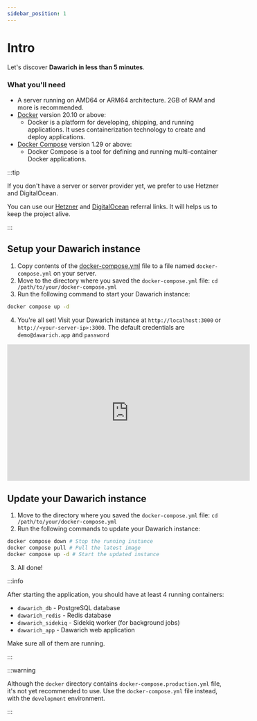 ```yaml
---
sidebar_position: 1
---
```


# Intro

Let's discover **Dawarich in less than 5 minutes**.

### What you'll need

- A server running on AMD64 or ARM64 architecture. 2GB of RAM and more is recommended.
- [Docker](https://docs.docker.com/get-docker/) version 20.10 or above:
  - Docker is a platform for developing, shipping, and running applications. It uses containerization technology to create and deploy applications.
- [Docker Compose](https://docs.docker.com/compose/install/) version 1.29 or above:
  - Docker Compose is a tool for defining and running multi-container Docker applications.

:::tip

If you don't have a server or server provider yet, we prefer to use Hetzner and DigitalOcean.

You can use our [Hetzner](https://hetzner.cloud/?ref=DQC5djwEU64f) and [DigitalOcean](https://m.do.co/c/5dcbfa133a56) referral links. It will helps us to keep the project alive.

:::

## Setup your Dawarich instance

1. Copy contents of the [docker-compose.yml](https://github.com/Freika/dawarich/blob/master/docker/docker-compose.yml) file to a file named `docker-compose.yml` on your server.
2. Move to the directory where you saved the `docker-compose.yml` file: `cd /path/to/your/docker-compose.yml`
3. Run the following command to start your Dawarich instance:

```bash
docker compose up -d
```

4. You're all set! Visit your Dawarich instance at `http://localhost:3000` or `http://<your-server-ip>:3000`. The default credentials are `demo@dawarich.app` and `password`

<iframe width="560" height="315" src="https://www.youtube.com/embed/j6xNtSNzrwQ?si=9VFoYMdFl2jSTGWr" title="YouTube video player" frameborder="0" allow="accelerometer; autoplay; clipboard-write; encrypted-media; gyroscope; picture-in-picture; web-share" referrerpolicy="strict-origin-when-cross-origin" allowfullscreen></iframe>

## Update your Dawarich instance

1. Move to the directory where you saved the `docker-compose.yml` file: `cd /path/to/your/docker-compose.yml`
2. Run the following commands to update your Dawarich instance:

```bash
docker compose down # Stop the running instance
docker compose pull # Pull the latest image
docker compose up -d # Start the updated instance
```

3. All done!

:::info

After starting the application, you should have at least 4 running containers:

- `dawarich_db` - PostgreSQL database
- `dawarich_redis` - Redis database
- `dawarich_sidekiq` - Sidekiq worker (for background jobs)
- `dawarich_app` - Dawarich web application

Make sure all of them are running.

:::

:::warning

Although the `docker` directory contains `docker-compose.production.yml` file, it's not yet recommended to use. Use the `docker-compose.yml` file instead, with the `development` environment.

:::
